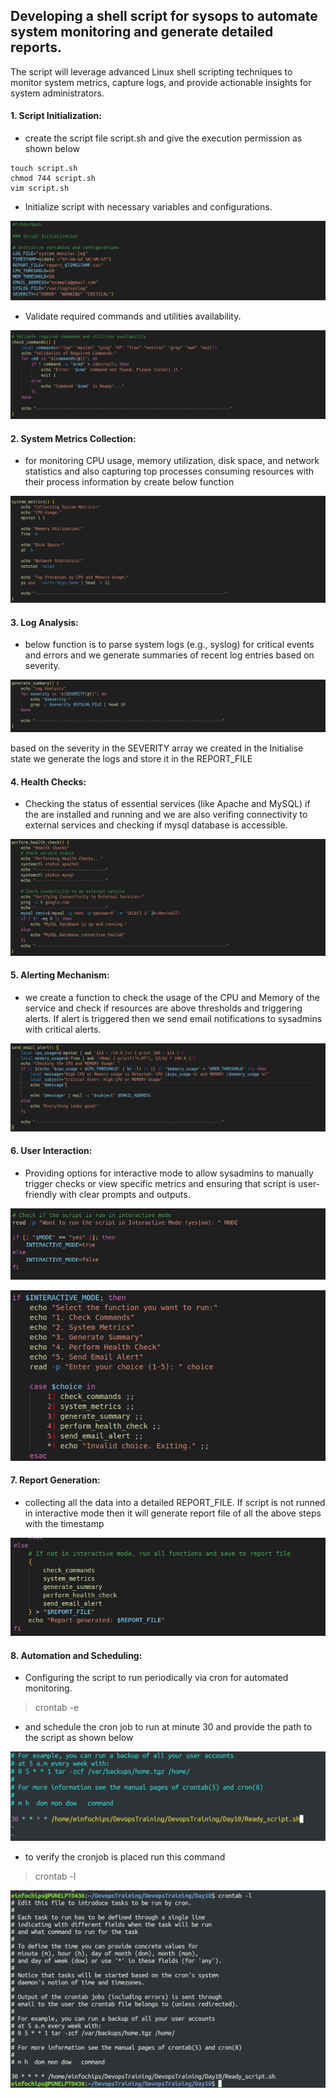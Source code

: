 ## Developing a shell script for sysops to automate system monitoring and generate detailed reports.
The script will leverage advanced Linux shell scripting techniques to monitor system metrics, capture logs, and provide actionable insights for system administrators.


#### 1. Script Initialization: 

* create the script file script.sh and give the execution permission as shown below
```
touch script.sh
chmod 744 script.sh
vim script.sh
```
* Initialize script with necessary variables and configurations.

![alt text](img/image1.png)

* Validate required commands and utilities availability.

![alt text](img/image2.png)

#### 2. System Metrics Collection:

* for monitoring CPU usage, memory utilization, disk space, and network statistics and also capturing top processes consuming resources with their process information by create below function

![alt text](img/image3.png)

#### 3. Log Analysis:

* below function is to parse system logs (e.g., syslog) for critical events and errors and we generate summaries of recent log entries based on severity.

![alt text](img/image4.png)

based on the severity in the SEVERITY array we created in the Initialise state we generate the logs and store it in the REPORT_FILE

#### 4. Health Checks:

* Checking the status of essential services (like Apache and MySQL) if the are installed and running and we are also verifing connectivity to external services and checking if mysql database is accessible.

![alt text](img/image5.png)

#### 5. Alerting Mechanism:

* we create a function to check the usage of the CPU and Memory of the service and check if resources are above thresholds and triggering alerts. If alert is triggered then we send email notifications to sysadmins with critical alerts.

![alt text](img/image6.png)

#### 6. User Interaction:
* Providing options for interactive mode to allow sysadmins to manually trigger checks or view specific metrics and ensuring that script is user-friendly with clear prompts and outputs.

![alt text](img/image7.png)

![alt text](img/image8.png)

#### 7. Report Generation:
* collecting all the data into a detailed REPORT_FILE. If script is not runned in interactive mode then it will generate report file of all the above steps with the timestamp

![alt text](img/image9.png)

#### 8. Automation and Scheduling:
* Configuring the script to run periodically via cron for automated monitoring.<br>
> crontab -e <br>

* and schedule the cron job to run at minute 30 and provide the path to the script as shown below

![alt text](img/image10.png)

* to verify the cronjob is placed run this command
> crontab -l <br>

![alt text](img/image11.png)